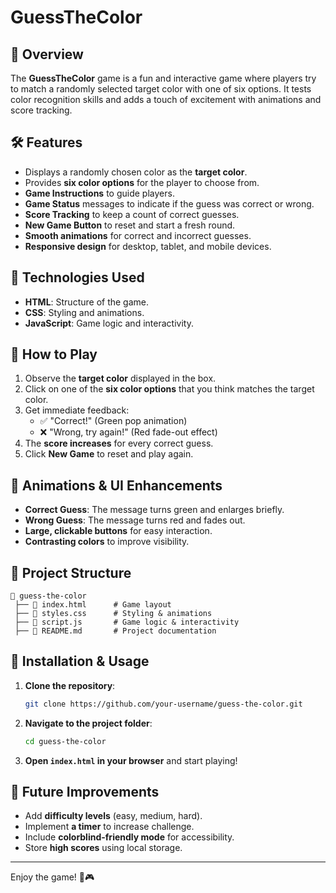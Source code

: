 # GuessTheColor

## 🎨 Overview
The **GuessTheColor** game is a fun and interactive game where players try to match a randomly selected target color with one of six options. It tests color recognition skills and adds a touch of excitement with animations and score tracking.

## 🛠 Features
- Displays a randomly chosen color as the **target color**.
- Provides **six color options** for the player to choose from.
- **Game Instructions** to guide players.
- **Game Status** messages to indicate if the guess was correct or wrong.
- **Score Tracking** to keep a count of correct guesses.
- **New Game Button** to reset and start a fresh round.
- **Smooth animations** for correct and incorrect guesses.
- **Responsive design** for desktop, tablet, and mobile devices.

## 🚀 Technologies Used
- **HTML**: Structure of the game.
- **CSS**: Styling and animations.
- **JavaScript**: Game logic and interactivity.

## 📜 How to Play
1. Observe the **target color** displayed in the box.
2. Click on one of the **six color options** that you think matches the target color.
3. Get immediate feedback:
   - ✅ "Correct!" (Green pop animation)
   - ❌ "Wrong, try again!" (Red fade-out effect)
4. The **score increases** for every correct guess.
5. Click **New Game** to reset and play again.

## 🎨 Animations & UI Enhancements
- **Correct Guess**: The message turns green and enlarges briefly.
- **Wrong Guess**: The message turns red and fades out.
- **Large, clickable buttons** for easy interaction.
- **Contrasting colors** to improve visibility.

## 📁 Project Structure
```
📂 guess-the-color
 ├── 📄 index.html      # Game layout
 ├── 📄 styles.css      # Styling & animations
 ├── 📄 script.js       # Game logic & interactivity
 ├── 📄 README.md       # Project documentation
```

## 🔧 Installation & Usage
1. **Clone the repository**:
   ```sh
   git clone https://github.com/your-username/guess-the-color.git
   ```
2. **Navigate to the project folder**:
   ```sh
   cd guess-the-color
   ```
3. **Open `index.html` in your browser** and start playing!

## 🔄 Future Improvements
- Add **difficulty levels** (easy, medium, hard).
- Implement **a timer** to increase challenge.
- Include **colorblind-friendly mode** for accessibility.
- Store **high scores** using local storage.

---
Enjoy the game! 🎨🎮

